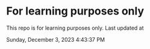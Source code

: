 # For learning purposes only
This repo is for learning purposes only.
Last updated at

Sunday, December 3, 2023 4:43:37 PM

